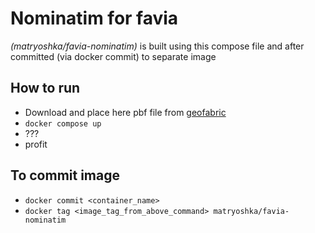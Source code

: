 # Nominatim for favia

*(matryoshka/favia-nominatim)* is built using this compose file and after committed (via docker commit) to separate image

## How to run 
* Download and place here pbf file from [geofabric](https://download.geofabrik.de/europe/czech-republic-latest.osm.pbf)
* `docker compose up`
* ???
* profit

## To commit image 
* `docker commit <container_name>`
* `docker tag <image_tag_from_above_command> matryoshka/favia-nominatim`
